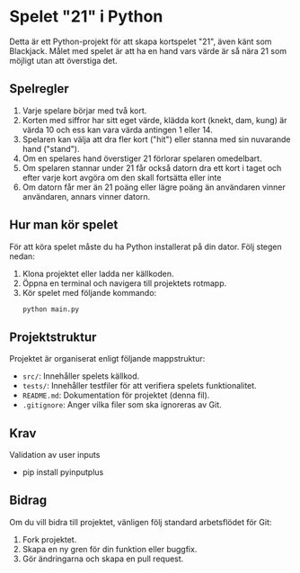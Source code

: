 # Spelet "21" i Python

Detta är ett Python-projekt för att skapa kortspelet "21", även känt som Blackjack. Målet med spelet är att ha en hand vars värde är så nära 21 som möjligt utan att överstiga det.

## Spelregler

1. Varje spelare börjar med två kort.
2. Korten med siffror har sitt eget värde, klädda kort (knekt, dam, kung) är värda 10 och ess kan vara värda antingen 1 eller 14.
3. Spelaren kan välja att dra fler kort ("hit") eller stanna med sin nuvarande hand ("stand").
4. Om en spelares hand överstiger 21 förlorar spelaren omedelbart.
5. Om spelaren stannar under 21 får också datorn dra ett kort i taget och efter varje kort avgöra om den skall fortsätta eller inte
6. Om datorn får mer än 21 poäng eller lägre poäng än användaren vinner användaren, annars vinner datorn.

## Hur man kör spelet

För att köra spelet måste du ha Python installerat på din dator. Följ stegen nedan:

1. Klona projektet eller ladda ner källkoden.
2. Öppna en terminal och navigera till projektets rotmapp.
3. Kör spelet med följande kommando:
    ```bash
    python main.py
    ```

## Projektstruktur

Projektet är organiserat enligt följande mappstruktur:

- `src/`: Innehåller spelets källkod.
- `tests/`: Innehåller testfiler för att verifiera spelets funktionalitet.
- `README.md`: Dokumentation för projektet (denna fil).
- `.gitignore`: Anger vilka filer som ska ignoreras av Git.

## Krav
Validation av user inputs
- pip install pyinputplus

## Bidrag

Om du vill bidra till projektet, vänligen följ standard arbetsflödet för Git:
1. Fork projektet.
2. Skapa en ny gren för din funktion eller buggfix.
3. Gör ändringarna och skapa en pull request.
